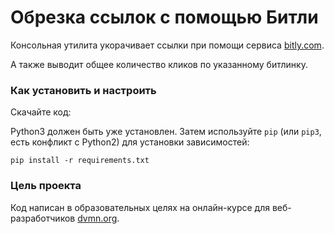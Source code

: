 # Обрезка ссылок с помощью Битли

Консольная утилита укорачивает ссылки при помощи сервиса [bitly.com](https://bitly.com/).

А также выводит общее количество кликов по указанному битлинку.

### Как установить и настроить

Скачайте код:


Python3 должен быть уже установлен. 
Затем используйте `pip` (или `pip3`, есть конфликт с Python2) для установки зависимостей:
```
pip install -r requirements.txt
```

### Цель проекта

Код написан в образовательных целях на онлайн-курсе для веб-разработчиков [dvmn.org](https://dvmn.org/).